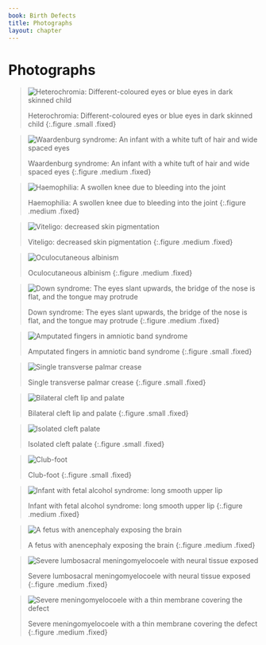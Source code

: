 ```yaml
---
book: Birth Defects
title: Photographs
layout: chapter
---
```


# Photographs

> ![Heterochromia: Different-coloured eyes or blue eyes in dark skinned child](images/p-1-heterochromia.jpg)
> 
> Heterochromia: Different-coloured eyes or blue eyes in dark skinned child
{:.figure .small .fixed}

> ![Waardenburg syndrome: An infant with a white tuft of hair and wide spaced eyes](images/p-2-waardenburg-syndrome.jpg)
> 
> Waardenburg syndrome: An infant with a white tuft of hair and wide spaced eyes
{:.figure .medium .fixed}

> ![Haemophilia: A swollen knee due to bleeding into the joint](images/p-3-haemophilia.jpg)
> 
> Haemophilia: A swollen knee due to bleeding into the joint
{:.figure .medium .fixed}

> ![Viteligo: decreased skin pigmentation](images/p-4-viteligo.jpg)
> 
> Viteligo: decreased skin pigmentation
{:.figure .medium .fixed}

> ![Oculocutaneous albinism](images/p-5-oculocutaneous-albinism.jpg)
> 
> Oculocutaneous albinism
{:.figure .medium .fixed}

> ![Down syndrome: The eyes slant upwards, the bridge of the nose is flat, and the tongue may protrude](images/p-6-down-syndrome.jpg)
> 
> Down syndrome: The eyes slant upwards, the bridge of the nose is flat, and the tongue may protrude
{:.figure .medium .fixed}

> ![Amputated fingers in amniotic band syndrome](images/p-7-amniotic-band-syndrome.jpg)
> 
> Amputated fingers in amniotic band syndrome
{:.figure .small .fixed}

> ![Single transverse palmar crease](images/p-8-single-transverse-palmar-crease.jpg)
> 
> Single transverse palmar crease
{:.figure .small .fixed}

> ![Bilateral cleft lip and palate](images/p-9-bilateral-cleft-lip-and-palate.jpg)
> 
> Bilateral cleft lip and palate
{:.figure .small .fixed}

> ![Isolated cleft palate](images/p-10-isolated-cleft-palate.jpg)
> 
> Isolated cleft palate
{:.figure .small .fixed}

> ![Club-foot](images/p-11-club-foot.jpg)
> 
> Club-foot
{:.figure .small .fixed}

> ![Infant with fetal alcohol syndrome: long smooth upper lip](images/p-12-fetal-alcohol-syndrome.jpg)
> 
> Infant with fetal alcohol syndrome: long smooth upper lip
{:.figure .medium .fixed}

> ![A fetus with anencephaly exposing the brain](images/p-13-anencephaly.jpg)
> 
> A fetus with anencephaly exposing the brain
{:.figure .medium .fixed}

> ![Severe lumbosacral meningomyelocoele with neural tissue exposed](images/p-14-lumbosacral-meningomyelocoele.jpg)
> 
> Severe lumbosacral meningomyelocoele with neural tissue exposed
{:.figure .medium .fixed}

> ![Severe meningomyelocoele with a thin membrane covering the defect](images/p-15-meningomyelocoele.jpg)
> 
> Severe meningomyelocoele with a thin membrane covering the defect
{:.figure .medium .fixed}
